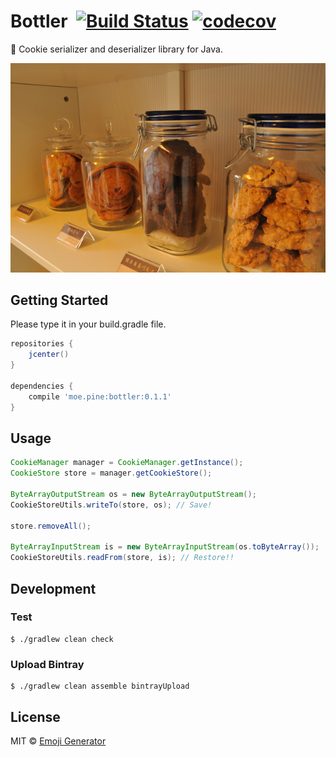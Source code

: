 # Bottler &nbsp;[![Build Status](https://travis-ci.org/emoji-gen/bottler.svg?branch=master)](https://travis-ci.org/emoji-gen/bottler) [![codecov](https://codecov.io/gh/emoji-gen/bottler/branch/master/graph/badge.svg)](https://codecov.io/gh/emoji-gen/bottler)

:cookie: Cookie serializer and deserializer library for Java.

![](cookie.jpg)

## Getting Started
Please type it in your build.gradle file.

```groovy
repositories {
    jcenter()
}

dependencies {
    compile 'moe.pine:bottler:0.1.1'
}
```

## Usage

```java
CookieManager manager = CookieManager.getInstance();
CookieStore store = manager.getCookieStore();

ByteArrayOutputStream os = new ByteArrayOutputStream();
CookieStoreUtils.writeTo(store, os); // Save!

store.removeAll();

ByteArrayInputStream is = new ByteArrayInputStream(os.toByteArray());
CookieStoreUtils.readFrom(store, is); // Restore!!
```

## Development
### Test

```
$ ./gradlew clean check
```

### Upload Bintray

```
$ ./gradlew clean assemble bintrayUpload
```

## License
MIT &copy; [Emoji Generator](https://emoji-gen.ninja/)
